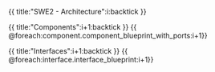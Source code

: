{{ title:"SWE2 - Architecture":i:backtick }}

{{ title:"Components":i+1:backtick }}
{{ @foreach:component.component_blueprint_with_ports:i+1}}

{{ title:"Interfaces":i+1:backtick }}
{{ @foreach:interface.interface_blueprint:i+1}}